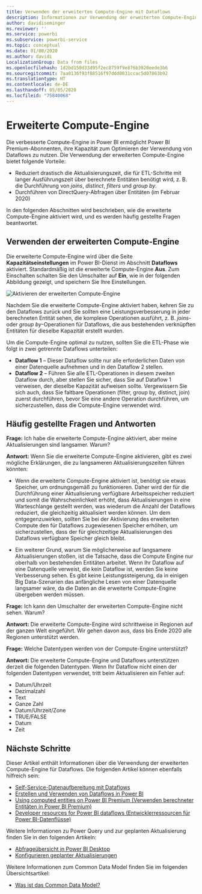 ```yaml
---
title: Verwenden der erweiterten Compute-Engine mit Dataflows
description: Informationen zur Verwendung der erweiterten Compute-Engine in Power BI Premium mit Dataflows
author: davidiseminger
ms.reviewer: ''
ms.service: powerbi
ms.subservice: powerbi-service
ms.topic: conceptual
ms.date: 01/08/2020
ms.author: davidi
LocalizationGroup: Data from files
ms.openlocfilehash: 1d2bd150d33d95f2ec8759f9e876b3920eede3b6
ms.sourcegitcommit: 7aa0136f93f88516f97ddd8031ccac5d07863b92
ms.translationtype: HT
ms.contentlocale: de-DE
ms.lasthandoff: 05/05/2020
ms.locfileid: "75840068"
---
```

# <a name="the-enhanced-compute-engine"></a>Erweiterte Compute-Engine

Die verbesserte Compute-Engine in Power BI ermöglicht Power BI Premium-Abonnenten, ihre Kapazität zum Optimieren der Verwendung von Dataflows zu nutzen. Die Verwendung der erweiterten Compute-Engine bietet folgende Vorteile:

* Reduziert drastisch die Aktualisierungszeit, die für ETL-Schritte mit langer Ausführungszeit über berechnete Entitäten benötigt wird, z. B. die Durchführung von *joins*, *distinct*, *filters* und *group by*.
* Durchführen von DirectQuery-Abfragen über Entitäten (im Februar 2020)

In den folgenden Abschnitten wird beschrieben, wie die erweiterte Compute-Engine aktiviert wird, und es werden häufig gestellte Fragen beantwortet.


## <a name="using-the-enhanced-compute-engine"></a>Verwenden der erweiterten Compute-Engine

Die erweiterte Compute-Engine wird über die Seite **Kapazitätseinstellungen** im Power BI-Dienst im Abschnitt **Dataflows** aktiviert. Standardmäßig ist die erweiterte Compute-Engine **Aus**. Zum Einschalten schalten Sie den Umschalter auf **Ein**, wie in der folgenden Abbildung gezeigt, und speichern Sie Ihre Einstellungen. 

![Aktivieren der erweiterten Compute-Engine](media/service-dataflows-enhanced-compute-engine/enhanced-compute-engine-01.png)

Nachdem Sie die erweiterte Compute-Engine aktiviert haben, kehren Sie zu den Dataflows zurück und Sie sollten eine Leistungsverbesserung in jeder berechneten Entität sehen, die komplexe Operationen ausführt, z. B. *joins*- oder *group by*-Operationen für Dataflows, die aus bestehenden verknüpften Entitäten für dieselbe Kapazität erstellt wurden. 

Um die Compute-Engine optimal zu nutzen, sollten Sie die ETL-Phase wie folgt in zwei getrennte Dataflows unterteilen:

* **Dataflow 1** – Dieser Dataflow sollte nur alle erforderlichen Daten von einer Datenquelle aufnehmen und in den Dataflow 2 stellen.
* **Dataflow 2** – Führen Sie alle ETL-Operationen in diesem zweiten Dataflow durch, aber stellen Sie sicher, dass Sie auf Dataflow 1 verweisen, der dieselbe Kapazität aufweisen sollte. Vergewissern Sie sich auch, dass Sie faltbare Operationen (filter, group by, distinct, join) zuerst durchführen, bevor Sie eine andere Operation durchführen, um sicherzustellen, dass die Compute-Engine verwendet wird.

## <a name="common-questions-and-answers"></a>Häufig gestellte Fragen und Antworten

**Frage:** Ich habe die erweiterte Compute-Engine aktiviert, aber meine Aktualisierungen sind langsamer. Warum?

**Antwort:** Wenn Sie die erweiterte Compute-Engine aktivieren, gibt es zwei mögliche Erklärungen, die zu langsameren Aktualisierungszeiten führen könnten:

 - Wenn die erweiterte Compute-Engine aktiviert ist, benötigt sie etwas Speicher, um ordnungsgemäß zu funktionieren. Daher wird der für die Durchführung einer Aktualisierung verfügbare Arbeitsspeicher reduziert und somit die Wahrscheinlichkeit erhöht, dass Aktualisierungen in eine Warteschlange gestellt werden, was wiederum die Anzahl der Dataflows reduziert, die gleichzeitig aktualisiert werden können. Um dem entgegenzuwirken, sollten Sie bei der Aktivierung des erweiterten Compute den für Dataflows zugewiesenen Speicher erhöhen, um sicherzustellen, dass der für gleichzeitige Aktualisierungen des Dataflows verfügbare Speicher gleich bleibt.

 - Ein weiterer Grund, warum Sie möglicherweise auf langsamere Aktualisierungen stoßen, ist die Tatsache, dass die Compute Engine nur oberhalb von bestehenden Entitäten arbeitet. Wenn Ihr Dataflow auf eine Datenquelle verweist, die kein Dataflow ist, werden Sie keine Verbesserung sehen. Es gibt keine Leistungssteigerung, da in einigen Big Data-Szenarien das anfängliche Lesen von einer Datenquelle langsamer wäre, da die Daten an die erweiterte Compute-Engine übergeben werden müssen.  

**Frage:** Ich kann den Umschalter der erweiterten Compute-Engine nicht sehen. Warum?

**Antwort:** Die erweiterte Compute-Engine wird schrittweise in Regionen auf der ganzen Welt eingeführt. Wir gehen davon aus, dass bis Ende 2020 alle Regionen unterstützt werden.

**Frage:** Welche Datentypen werden von der Compute-Engine unterstützt?

**Antwort:** Die erweiterte Compute-Engine und Dataflows unterstützen derzeit die folgenden Datentypen. Wenn Ihr Dataflow nicht einen der folgenden Datentypen verwendet, tritt beim Aktualisieren ein Fehler auf:

* Datum/Uhrzeit
* Dezimalzahl
* Text
* Ganze Zahl
* Datum/Uhrzeit/Zone
* TRUE/FALSE
* Datum
* Zeit

## <a name="next-steps"></a>Nächste Schritte

Dieser Artikel enthält Informationen über die Verwendung der erweiterten Compute-Engine für Dataflows. Die folgenden Artikel können ebenfalls hilfreich sein:

* [Self-Service-Datenaufbereitung mit Dataflows](service-dataflows-overview.md)
* [Erstellen und Verwenden von Dataflows in Power BI](service-dataflows-create-use.md)
* [Using computed entities on Power BI Premium (Verwenden berechneter Entitäten in Power BI Premium)](service-dataflows-computed-entities-premium.md)
* [Developer resources for Power BI dataflows (Entwicklerressourcen für Power BI-Datenflüsse)](service-dataflows-developer-resources.md)

Weitere Informationen zu Power Query und zur geplanten Aktualisierung finden Sie in den folgenden Artikeln:
* [Abfrageübersicht in Power BI Desktop](desktop-query-overview.md)
* [Konfigurieren geplanter Aktualisierungen](refresh-scheduled-refresh.md)

Weitere Informationen zum Common Data Model finden Sie im folgenden Übersichtsartikel:
* [Was ist das Common Data Model?](https://docs.microsoft.com/powerapps/common-data-model/overview)

